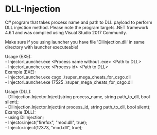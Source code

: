 # DLL-Injection
C# program that takes process name and path to DLL payload to perform DLL injection method. Please note the program targets .NET framework 4.6.1 and was compiled using Visual Studio 2017 Community.  

Make sure if you using launcher you have file 'DllInjection.dll' in same directory with launcher executeable!

Usage (EXE):  
  \- InjectorLauncher.exe <Process name without .exe> \<Path to DLL>  
  \- InjectorLauncher.exe \<Process id> \<Path to DLL>  
Example (EXE):  
  \- InjectorLauncher.exe csgo .\super_mega_cheats_for_csgo.dll  
  \- InjectorLauncher.exe 17525 .\super_mega_cheats_for_csgo.dll  

Usage (DLL):  
  \- DllInjection.Injector.Inject(string process_name, string path_to_dll, bool silent);  
  \- DllInjection.Injector.Inject(int process_id, string path_to_dll, bool silent);  
Example (DLL):  
  \- using DllInjection;  
  \- Injector.inject("firefox", "mod.dll", true);  
  \- Injector.inject(12373, "mod.dll", true);
